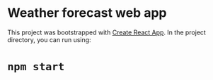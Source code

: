 # Weather forecast web app

This project was bootstrapped with [Create React App](https://github.com/facebook/create-react-app).
In the project directory, you can run using:

# `npm start`

